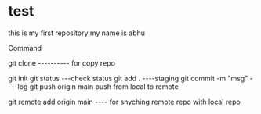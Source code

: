 # test
this is my first repository
my name is abhu

Command

git clone <url> ---------- for copy repo

git init 
git status ---check status
git add . ----staging
git commit -m "msg" ----log
git push origin main   push from local to remote


git remote add origin main  ---- for snyching remote repo with local repo
